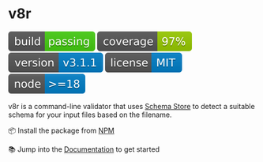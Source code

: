 # v8r

[![build](https://raw.githubusercontent.com/chris48s/v8r/badges/.badges/main/build-status.svg)](https://github.com/chris48s/v8r/actions/workflows/build.yml?query=branch%3Amain)
[![coverage](https://raw.githubusercontent.com/chris48s/v8r/badges/.badges/main/coverage.svg)](https://app.codecov.io/gh/chris48s/v8r)
[![version](https://raw.githubusercontent.com/chris48s/v8r/badges/.badges/main/package-version.svg)](https://www.npmjs.com/package/v8r)
[![license](https://raw.githubusercontent.com/chris48s/v8r/badges/.badges/main/package-license.svg)](https://www.npmjs.com/package/v8r)
[![node](https://raw.githubusercontent.com/chris48s/v8r/badges/.badges/main/package-node-version.svg)](https://www.npmjs.com/package/v8r)

v8r is a command-line validator that uses [Schema Store](https://www.schemastore.org/) to detect a suitable schema for your input files based on the filename.

📦 Install the package from [NPM](https://www.npmjs.com/package/v8r)

📚 Jump into the [Documentation](https://chris48s.github.io/v8r) to get started
